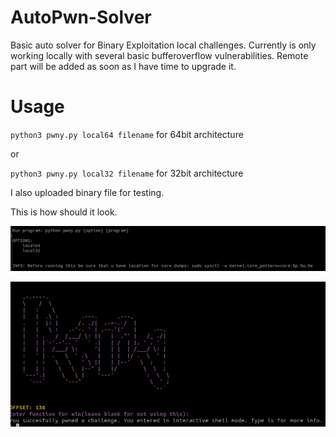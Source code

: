 # AutoPwn-Solver
Basic auto solver for Binary Exploitation local challenges. Currently is only working locally with several basic bufferoverflow vulnerabilities. Remote part will be added as soon as I have time to upgrade it.

# Usage

`python3 pwny.py local64 filename` for 64bit architecture

or

`python3 pwny.py local32 filename` for 32bit architecture

I also uploaded binary file for testing.

This is how should it look.


![run](./Photos/options.png)



![prava](./Photos/prava.png)

